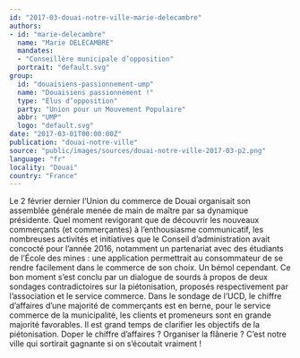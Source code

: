 ```yaml
---
id: "2017-03-douai-notre-ville-marie-delecambre"
authors:
- id: "marie-delecambre"
  name: "Marie DELECAMBRE"
  mandates: 
  - "Conseillère municipale d’opposition"
  portrait: "default.svg"
group:
  id: "douaisiens-passionnement-ump"
  name: "Douaisiens passionnément !"
  type: "Élus d’opposition"
  party: "Union pour un Mouvement Populaire"
  abbr: "UMP"
  logo: "default.svg"
date: "2017-03-01T00:00:00Z"
publication: "douai-notre-ville"
source: "public/images/sources/douai-notre-ville-2017-03-p2.png"
language: "fr"
locality: "Douai"
country: "France"
---
```


Le 2 février dernier l’Union du commerce de Douai organisait son assemblée générale menée de main de maître par sa dynamique présidente. Quel moment revigorant que de découvrir les nouveaux commerçants (et commerçantes) à l’enthousiasme communicatif, les nombreuses activités et initiatives que le Conseil d’administration avait concocté pour l’année 2016, notamment un partenariat avec des étudiants de l’École des mines : une application permettrait au consommateur de se rendre facilement dans le commerce de son choix. Un bémol cependant. Ce bon moment s’est conclu par un dialogue de sourds à propos de deux sondages contradictoires sur la piétonisation, proposés respectivement par l’association et le service commerce. Dans le sondage de l’UCD, le chiffre d’affaires d’une majorité de commerçants est en berne, pour le service commerce de la municipalité, les clients et promeneurs sont en grande majorité favorables. Il est grand temps de clarifier les objectifs de la piétonisation. Doper le chiffre d’affaires ? Organiser la flânerie ? C’est notre ville qui sortirait gagnante si on s’écoutait vraiment !
